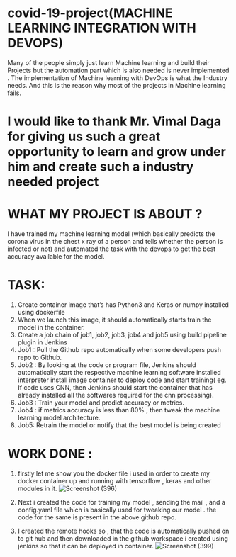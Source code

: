 # covid-19-project(MACHINE LEARNING INTEGRATION WITH DEVOPS)
Many of the people simply just learn Machine learning and build their Projects but the automation part which is also needed is never implemented . The implementation of Machine learning with DevOps is what the Industry needs. 
And this is the reason why most of the projects in Machine learning fails.
# I would like to thank Mr. Vimal Daga for giving us such a great opportunity to learn and grow under him and create such a industry needed project

# WHAT MY PROJECT IS ABOUT ?
I have trained my machine learning model (which basically predicts the corona virus in the chest x ray of a person and tells whether the person is infected or not) and automated the task with the devops to get the best accuracy available for the model.

# TASK:
1. Create container image that’s has Python3 and Keras or numpy installed using dockerfile
2. When we launch this image, it should automatically starts train the model in the container.
3. Create a job chain of job1, job2, job3, job4 and job5 using build pipeline plugin in Jenkins
4. Job1 : Pull the Github repo automatically when some developers push repo to Github.
5. Job2 : By looking at the code or program file, Jenkins should automatically start the respective machine learning software installed interpreter install image container to deploy code and start training( eg. If code uses CNN, then Jenkins should start the container that has already installed all the softwares required for the cnn processing).
6. Job3 : Train your model and predict accuracy or metrics.
7. Job4 : if metrics accuracy is less than 80% , then tweak the machine learning model architecture.
8. Job5: Retrain the model or notify that the best model is being created

# WORK DONE :
1. firstly let me show you the docker file i used in order to create my docker container up and running with tensorflow , keras and other modules in it.
![Screenshot (396)](https://user-images.githubusercontent.com/51692515/82863028-b879cc00-9f3e-11ea-9bde-ae76e3d3ab3d.png)

2. Next i created the code for training my model , sending the mail , and a config.yaml file which is basically used for tweaking our model . the code for the same is present in the above github repo.

3. I created the remote hooks so , that the code is automatically pushed on to git hub and then downloaded in the github workspace i created using jenkins so that it can be deployed in container.
![Screenshot (399)](https://user-images.githubusercontent.com/51692515/82863415-bb28f100-9f3f-11ea-9eb0-d1c001147d38.png)
